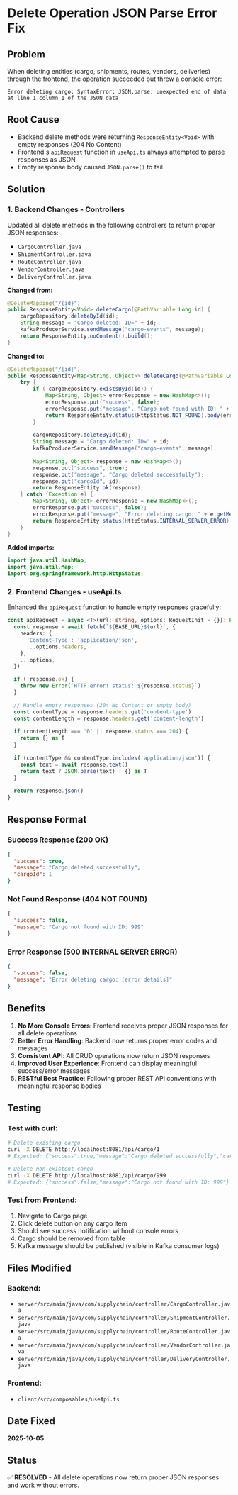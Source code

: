 # Delete Operation JSON Parse Error Fix

## Problem
When deleting entities (cargo, shipments, routes, vendors, deliveries) through the frontend, the operation succeeded but threw a console error:
```
Error deleting cargo: SyntaxError: JSON.parse: unexpected end of data at line 1 column 1 of the JSON data
```

## Root Cause
- Backend delete methods were returning `ResponseEntity<Void>` with empty responses (204 No Content)
- Frontend's `apiRequest` function in `useApi.ts` always attempted to parse responses as JSON
- Empty response body caused `JSON.parse()` to fail

## Solution

### 1. Backend Changes - Controllers

Updated all delete methods in the following controllers to return proper JSON responses:
- `CargoController.java`
- `ShipmentController.java`
- `RouteController.java`
- `VendorController.java`
- `DeliveryController.java`

**Changed from:**
```java
@DeleteMapping("/{id}")
public ResponseEntity<Void> deleteCargo(@PathVariable Long id) {
    cargoRepository.deleteById(id);
    String message = "Cargo deleted: ID=" + id;
    kafkaProducerService.sendMessage("cargo-events", message);
    return ResponseEntity.noContent().build();
}
```

**Changed to:**
```java
@DeleteMapping("/{id}")
public ResponseEntity<Map<String, Object>> deleteCargo(@PathVariable Long id) {
    try {
        if (!cargoRepository.existsById(id)) {
            Map<String, Object> errorResponse = new HashMap<>();
            errorResponse.put("success", false);
            errorResponse.put("message", "Cargo not found with ID: " + id);
            return ResponseEntity.status(HttpStatus.NOT_FOUND).body(errorResponse);
        }
        
        cargoRepository.deleteById(id);
        String message = "Cargo deleted: ID=" + id;
        kafkaProducerService.sendMessage("cargo-events", message);
        
        Map<String, Object> response = new HashMap<>();
        response.put("success", true);
        response.put("message", "Cargo deleted successfully");
        response.put("cargoId", id);
        return ResponseEntity.ok(response);
    } catch (Exception e) {
        Map<String, Object> errorResponse = new HashMap<>();
        errorResponse.put("success", false);
        errorResponse.put("message", "Error deleting cargo: " + e.getMessage());
        return ResponseEntity.status(HttpStatus.INTERNAL_SERVER_ERROR).body(errorResponse);
    }
}
```

**Added imports:**
```java
import java.util.HashMap;
import java.util.Map;
import org.springframework.http.HttpStatus;
```

### 2. Frontend Changes - useApi.ts

Enhanced the `apiRequest` function to handle empty responses gracefully:

```typescript
const apiRequest = async <T>(url: string, options: RequestInit = {}): Promise<T> => {
  const response = await fetch(`${BASE_URL}${url}`, {
    headers: {
      'Content-Type': 'application/json',
      ...options.headers,
    },
    ...options,
  })

  if (!response.ok) {
    throw new Error(`HTTP error! status: ${response.status}`)
  }

  // Handle empty responses (204 No Content or empty body)
  const contentType = response.headers.get('content-type')
  const contentLength = response.headers.get('content-length')
  
  if (contentLength === '0' || response.status === 204) {
    return {} as T
  }
  
  if (contentType && contentType.includes('application/json')) {
    const text = await response.text()
    return text ? JSON.parse(text) : {} as T
  }
  
  return response.json()
}
```

## Response Format

### Success Response (200 OK)
```json
{
  "success": true,
  "message": "Cargo deleted successfully",
  "cargoId": 1
}
```

### Not Found Response (404 NOT FOUND)
```json
{
  "success": false,
  "message": "Cargo not found with ID: 999"
}
```

### Error Response (500 INTERNAL SERVER ERROR)
```json
{
  "success": false,
  "message": "Error deleting cargo: [error details]"
}
```

## Benefits

1. **No More Console Errors**: Frontend receives proper JSON responses for all delete operations
2. **Better Error Handling**: Backend now returns proper error codes and messages
3. **Consistent API**: All CRUD operations now return JSON responses
4. **Improved User Experience**: Frontend can display meaningful success/error messages
5. **RESTful Best Practice**: Following proper REST API conventions with meaningful response bodies

## Testing

### Test with curl:
```bash
# Delete existing cargo
curl -X DELETE http://localhost:8081/api/cargo/1
# Expected: {"success":true,"message":"Cargo deleted successfully","cargoId":1}

# Delete non-existent cargo
curl -X DELETE http://localhost:8081/api/cargo/999
# Expected: {"success":false,"message":"Cargo not found with ID: 999"}
```

### Test from Frontend:
1. Navigate to Cargo page
2. Click delete button on any cargo item
3. Should see success notification without console errors
4. Cargo should be removed from table
5. Kafka message should be published (visible in Kafka consumer logs)

## Files Modified

### Backend:
- `server/src/main/java/com/supplychain/controller/CargoController.java`
- `server/src/main/java/com/supplychain/controller/ShipmentController.java`
- `server/src/main/java/com/supplychain/controller/RouteController.java`
- `server/src/main/java/com/supplychain/controller/VendorController.java`
- `server/src/main/java/com/supplychain/controller/DeliveryController.java`

### Frontend:
- `client/src/composables/useApi.ts`

## Date Fixed
**2025-10-05**

## Status
✅ **RESOLVED** - All delete operations now return proper JSON responses and work without errors.
